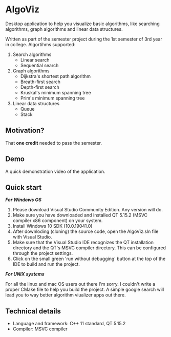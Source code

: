 # AlgoViz

Desktop application to help you visualize basic algorithms, like searching algorithms, graph algorithms and linear data structures.

Written as part of the semester project during the 1st semester of 3rd year in college. 
Algortihms supported:
1. Search algorithms
    * Linear search
    * Sequential search
2. Graph algorithms
    * Dijkstra's shortest path algorithm
    * Breath-first search
    * Depth-first search
    * Kruskal's minimum spanning tree
    * Prim's minimum spanning tree
3. Linear data structures
    * Queue
    * Stack

## Motivation?
That **one credit** needed to pass the semester.

## Demo
A quick demonstration video of the application.



## Quick start
**_For Windows OS_**

1. Please download Visual Studio Community Edition. Any version will do.
2. Make sure you have downloaded and installed QT 5.15.2 (MSVC compiler x86 component) on your system. 
3. Install Windows 10 SDK (10.0.19041.0)
4. After downloding (cloning) the source code, open the AlgoViz.sln file with Visual Studio.
5. Make sure that the Visual Studio IDE recognizes the QT installation directory and the QT's MSVC compiler directory. This can be configured through the project settings.
6. Click on the small green 'run without debugging' button at the top of the IDE to build and run the project.

**_For UNIX systems_**

For all the linux and mac OS users out there I'm sorry. I couldn't write a proper CMake file to help you build the project. A simple google search will lead you to way better algorithm viualizer apps out there. 

## Technical details
* Language and framework: C++ 11 standard, QT 5.15.2
* Compiler: MSVC compiler